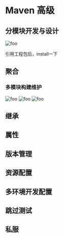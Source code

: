 # Maven 高级

## 分模块开发与设计

  <img :src="$withBase('/maven/26.png')" alt="foo">

引用工程包后，install一下

## 聚合

### 多模块构建维护

  <img :src="$withBase('/maven/27.png')" alt="foo">
  <img :src="$withBase('/maven/27-1.png')" alt="foo">
  <img :src="$withBase('/maven/27-2.png')" alt="foo">

## 继承

## 属性

## 版本管理

## 资源配置

## 多环境开发配置

## 跳过测试

## 私服
